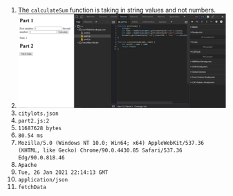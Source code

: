 1. The `calculateSum` function is taking in string values and not numbers.
2. ![3pt2](./3pt2.jpg)
3. `citylots.json`
4.  `part2.js:2`
5. `11687628 bytes`
6. `80.54 ms`
7. `Mozilla/5.0 (Windows NT 10.0; Win64; x64) AppleWebKit/537.36 (KHTML, like Gecko) Chrome/90.0.4430.85 Safari/537.36 Edg/90.0.818.46`
8. `Apache`
9. `Tue, 26 Jan 2021 22:14:13 GMT`
10. `application/json`
11. `fetchData`

